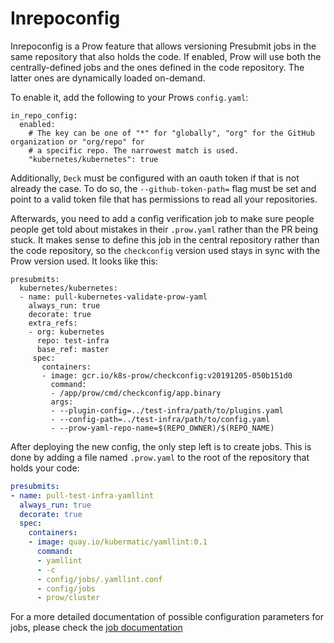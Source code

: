 # Inrepoconfig

Inrepoconfig is a Prow feature that allows versioning Presubmit jobs in the same repository
that also holds the code. If enabled, Prow will use both the centrally-defined jobs and the
ones defined in the code repository. The latter ones are dynamically loaded on-demand.

To enable it, add the following to your Prows `config.yaml`:

```
in_repo_config:
  enabled:
    # The key can be one of "*" for "globally", "org" for the GitHub organization or "org/repo" for
    # a specific repo. The narrowest match is used.
    "kubernetes/kubernetes": true
```

Additionally, `Deck` must be configured with an oauth token if that is not already the case. To do
so, the `--github-token-path=` flag must be set and point to a valid token file that has permissions
to read all your repositories.

Afterwards, you need to add a config verification job to make sure people people get told about
mistakes in their `.prow.yaml` rather than the PR being stuck. It makes sense to define this
job in the central repository rather than the code repository, so the `checkconfig` version used
stays in sync with the Prow version used. It looks like this:

```
presubmits:
  kubernetes/kubernetes:
  - name: pull-kubernetes-validate-prow-yaml
    always_run: true
    decorate: true
    extra_refs:
    - org: kubernetes
      repo: test-infra
      base_ref: master
     spec:
       containers:
       - image: gcr.io/k8s-prow/checkconfig:v20191205-050b151d0
         command:
         - /app/prow/cmd/checkconfig/app.binary
         args:
         - --plugin-config=../test-infra/path/to/plugins.yaml
         - --config-path=../test-infra/path/to/config.yaml
         - --prow-yaml-repo-name=$(REPO_OWNER)/$(REPO_NAME)
```

After deploying the new config, the only step left is to create jobs. This is done by adding a file
named `.prow.yaml` to the root of the repository that holds your code:

```yaml
presubmits:
- name: pull-test-infra-yamllint
  always_run: true
  decorate: true
  spec:
    containers:
    - image: quay.io/kubermatic/yamllint:0.1
      command:
      - yamllint
      - -c
      - config/jobs/.yamllint.conf
      - config/jobs
      - prow/cluster
```

For a more detailed documentation of possible configuration parameters for jobs, please check the [job documentation](/prow/jobs.md)
